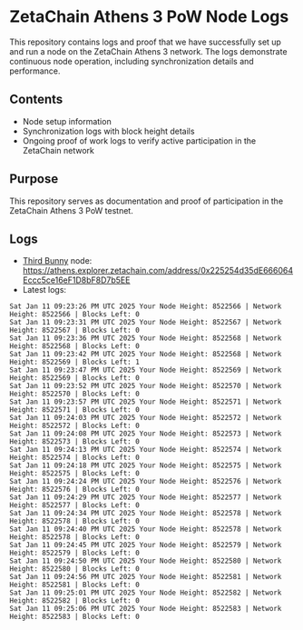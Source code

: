 # ZetaChain Athens 3 PoW Node Logs
This repository contains logs and proof that we have successfully set up and run a node on the ZetaChain Athens 3 network. The logs demonstrate continuous node operation, including synchronization details and performance.

## Contents
- Node setup information
- Synchronization logs with block height details
- Ongoing proof of work logs to verify active participation in the ZetaChain network

## Purpose
This repository serves as documentation and proof of participation in the ZetaChain Athens 3 PoW testnet.

## Logs

- [Third Bunny](https://thirdbunny.xyz/) node: https://athens.explorer.zetachain.com/address/0x225254d35dE666064Eccc5ce16eF1D8bF8D7b5EE
- Latest logs:
```
Sat Jan 11 09:23:26 PM UTC 2025 Your Node Height: 8522566 | Network Height: 8522566 | Blocks Left: 0
Sat Jan 11 09:23:31 PM UTC 2025 Your Node Height: 8522567 | Network Height: 8522567 | Blocks Left: 0
Sat Jan 11 09:23:36 PM UTC 2025 Your Node Height: 8522568 | Network Height: 8522568 | Blocks Left: 0
Sat Jan 11 09:23:42 PM UTC 2025 Your Node Height: 8522568 | Network Height: 8522569 | Blocks Left: 1
Sat Jan 11 09:23:47 PM UTC 2025 Your Node Height: 8522569 | Network Height: 8522569 | Blocks Left: 0
Sat Jan 11 09:23:52 PM UTC 2025 Your Node Height: 8522570 | Network Height: 8522570 | Blocks Left: 0
Sat Jan 11 09:23:57 PM UTC 2025 Your Node Height: 8522571 | Network Height: 8522571 | Blocks Left: 0
Sat Jan 11 09:24:03 PM UTC 2025 Your Node Height: 8522572 | Network Height: 8522572 | Blocks Left: 0
Sat Jan 11 09:24:08 PM UTC 2025 Your Node Height: 8522573 | Network Height: 8522573 | Blocks Left: 0
Sat Jan 11 09:24:13 PM UTC 2025 Your Node Height: 8522574 | Network Height: 8522574 | Blocks Left: 0
Sat Jan 11 09:24:18 PM UTC 2025 Your Node Height: 8522575 | Network Height: 8522575 | Blocks Left: 0
Sat Jan 11 09:24:24 PM UTC 2025 Your Node Height: 8522576 | Network Height: 8522576 | Blocks Left: 0
Sat Jan 11 09:24:29 PM UTC 2025 Your Node Height: 8522577 | Network Height: 8522577 | Blocks Left: 0
Sat Jan 11 09:24:34 PM UTC 2025 Your Node Height: 8522578 | Network Height: 8522578 | Blocks Left: 0
Sat Jan 11 09:24:40 PM UTC 2025 Your Node Height: 8522578 | Network Height: 8522578 | Blocks Left: 0
Sat Jan 11 09:24:45 PM UTC 2025 Your Node Height: 8522579 | Network Height: 8522579 | Blocks Left: 0
Sat Jan 11 09:24:50 PM UTC 2025 Your Node Height: 8522580 | Network Height: 8522580 | Blocks Left: 0
Sat Jan 11 09:24:56 PM UTC 2025 Your Node Height: 8522581 | Network Height: 8522581 | Blocks Left: 0
Sat Jan 11 09:25:01 PM UTC 2025 Your Node Height: 8522582 | Network Height: 8522582 | Blocks Left: 0
Sat Jan 11 09:25:06 PM UTC 2025 Your Node Height: 8522583 | Network Height: 8522583 | Blocks Left: 0
```
